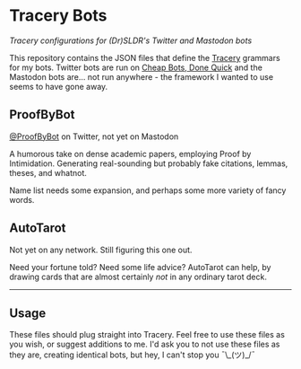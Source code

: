 # Tracery Bots

_Tracery configurations for (Dr)SLDR's Twitter and Mastodon bots_

This repository contains the JSON files that define the [Tracery](http://www.tracery.io/) grammars for my bots. Twitter bots are run on [Cheap Bots, Done Quick](https://cheapbotsdonequick.com/) and the Mastodon bots are... not run anywhere - the framework I wanted to use seems to have gone away.

## ProofByBot

[@ProofByBot](https://twitter.com/ProofByBot) on Twitter, not yet on Mastodon

A humorous take on dense academic papers, employing Proof by Intimidation. Generating real-sounding but probably fake citations, lemmas, theses, and whatnot.

Name list needs some expansion, and perhaps some more variety of fancy words.

## AutoTarot

Not yet on any network. Still figuring this one out.

Need your fortune told? Need some life advice? AutoTarot can help, by drawing cards that are almost certainly _not_ in any ordinary tarot deck.

---

## Usage

These files should plug straight into Tracery. Feel free to use these files as you wish, or suggest additions to me. I'd ask you to not use these files as they are, creating identical bots, but hey, I can't stop you ¯\\\_(ツ)\_/¯